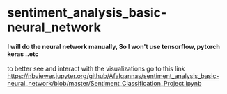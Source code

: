 # sentiment_analysis_basic-neural_network
**I will do the neural network manually, So I won't use tensorflow, pytorch keras ..etc** <br><br>
to better see and interact with the visualizations go to this link 
https://nbviewer.jupyter.org/github/Afalqannas/sentiment_analysis_basic-neural_network/blob/master/Sentiment_Classification_Project.ipynb 

